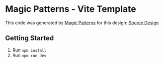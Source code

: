 # Magic Patterns - Vite Template

This code was generated by [Magic Patterns](https://magicpatterns.com) for this design: [Source Design](https://www.magicpatterns.com/c/nv6hvp3j4dzvfdfy99sbjr)

## Getting Started

1. Run `npm install`
2. Run `npm run dev`
